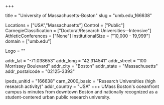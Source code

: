 
+++

title = "University of Massachusetts-Boston"
slug = "umb.edu_166638"

Locations = ["USA","Massachusetts"]
Control = ["Public"]
CarnegieClassification = ["Doctoral/Research Universities--Intensive"]
AthleticConferences = ["None"]
InstitutionalSize = ["10,000 - 19,999"]
domain = ["umb.edu"]

Logo = ""

addr_lat = "-71.038653"
addr_long = "42.314541"
addr_street = "100 Morrissey Boulevard"
addr_city = "Boston"
addr_state = "Massachusetts"
addr_postalcode = "02125-3393"

ipeds_unitid = "166638"
carn_2000_basic = "Research Universities (high research activity)"
addr_country = "USA"
+++
    UMass Boston's oceanfront campus is minutes from downtown Boston and nationally recognized as a student-centered urban public research university.
